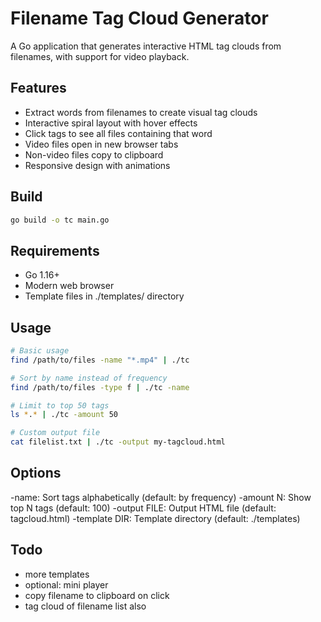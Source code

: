 # Filename Tag Cloud Generator

A Go application that generates interactive HTML tag clouds from filenames, with support for video playback.

## Features

- Extract words from filenames to create visual tag clouds
- Interactive spiral layout with hover effects
- Click tags to see all files containing that word
- Video files open in new browser tabs
- Non-video files copy to clipboard
- Responsive design with animations

## Build

```bash
go build -o tc main.go
```

## Requirements

- Go 1.16+
- Modern web browser
- Template files in ./templates/ directory

## Usage

```bash
# Basic usage
find /path/to/files -name "*.mp4" | ./tc

# Sort by name instead of frequency
find /path/to/files -type f | ./tc -name

# Limit to top 50 tags
ls *.* | ./tc -amount 50

# Custom output file
cat filelist.txt | ./tc -output my-tagcloud.html
```

## Options

-name: Sort tags alphabetically (default: by frequency)
-amount N: Show top N tags (default: 100)
-output FILE: Output HTML file (default: tagcloud.html)
-template DIR: Template directory (default: ./templates)


## Todo

- more templates
- optional: mini player
- copy filename to clipboard on click
- tag cloud of filename list also